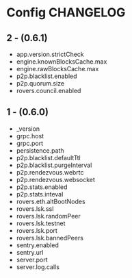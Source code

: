 # Config CHANGELOG

## 2 - (0.6.1)

 - app.version.strictCheck
 - engine.knownBlocksCache.max
 - engine.rawBlocksCache.max
 - p2p.blacklist.enabled
 - p2p.quorum.size
 - rovers.council.enabled
 
## 1 - (0.6.0)

 - _version
 - grpc.host
 - grpc.port
 - persistence.path
 - p2p.blacklist.defaultTtl
 - p2p.blacklist.purgeInterval
 - p2p.rendezvous.webrtc
 - p2p.rendezvous.websocket
 - p2p.stats.enabled
 - p2p.stats.inteval
 - rovers.eth.altBootNodes
 - rovers.lsk.ssl
 - rovers.lsk.randomPeer
 - rovers.lsk.testnet
 - rovers.lsk.port
 - rovers.lsk.bannedPeers
 - sentry.enabled
 - sentry.url
 - server.port
 - server.log.calls

